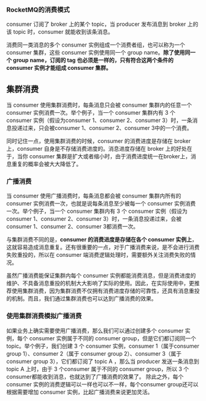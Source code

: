 ### RocketMQ的消费模式

consumer 订阅了 broker 上的某个 topic，当 producer 发布消息到 broker 上的该 topic 时，consumer 就能收到该条消息。

消费同一类消息的多个 consumer 实例组成一个消费者组，也可以称为一个 consumer 集群，这些 consumer 实例使用同一个 group name。**除了使用同一个 group name，订阅的 tag 也必须是一样的，只有符合这两个条件的 consumer 实例才能组成 consumer 集群。**

## 集群消费

当 consumer 使用集群消费时，每条消息只会被 consumer 集群内的任意一个 consumer 实例消费一次。举个例子，当一个 consumer 集群内有 3 个consumer 实例（假设为consumer 1、consumer 2、consumer 3）时，一条消息投递过来，只会被consumer 1、consumer 2、consumer 3中的一个消费。

同时记住一点，使用集群消费的时候，consumer 的消费进度是存储在 broker 上，consumer 自身是不存储消费进度的。消息进度存储在 broker 上的好处在于，当你 consumer 集群是扩大或者缩小时，由于消费进度统一在broker上，消息重复的概率会被大大降低了。

### 广播消费

当 consumer 使用广播消费时，每条消息都会被 consumer 集群内所有的 consumer 实例消费一次，也就是说每条消息至少被每一个 consumer 实例消费一次。举个例子，当一个 consumer 集群内有 3 个 consumer 实例（假设为 consumer 1、consumer 2、consumer 3）时，一条消息投递过来，会被 consumer 1、consumer 2、consumer 3都消费一次。

与集群消费不同的是，**consumer 的消费进度是存储在各个 consumer 实例上**，这就容易造成消息重复。还有很重要的一点，对于广播消费来说，是不会进行消费失败重投的，所以在 consumer 端消费逻辑处理时，需要额外关注消费失败的情况。

虽然广播消费能保证集群内每个 consumer 实例都能消费消息，但是消费进度的维护、不具备消息重投的机制大大影响了实际的使用。因此，在实际使用中，更推荐使用集群消费，因为集群消费不仅拥有消费进度存储的可靠性，还具有消息重投的机制。而且，我们通过集群消费也可以达到广播消费的效果。

### **使用集群消费模拟广播消费**

如果业务上确实需要使用广播消费，那么我们可以通过创建多个 consumer 实例，每个 consumer 实例属于不同的 consumer group，但是它们都订阅同一个 topic。举个例子，我们创建 3 个 consumer 实例，consumer 1（属于consumer group 1）、consumer 2（属于 consumer group 2）、consumer 3（属于consumer group 3），它们都订阅了 topic A ，那么当 producer 发送一条消息到 topic A 上时，由于 3 个consumer 属于不同的 consumer group，所以 3 个consumer都能收到消息，也就达到了广播消费的效果了。 除此之外，每个 consumer 实例的消费逻辑可以一样也可以不一样，每个consumer group还可以根据需要增加 consumer 实例，比起广播消费来说更加灵活。

